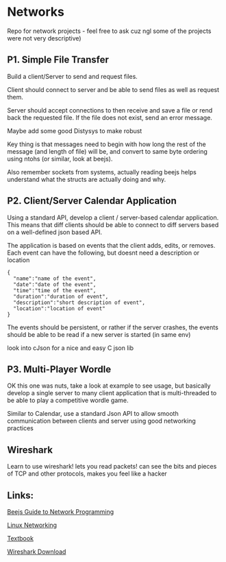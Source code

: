 # Networks

Repo for network projects - feel free to ask cuz ngl some of the projects were not very descriptive)

## P1. Simple File Transfer 

Build a client/Server to send and request files.

Client should connect to server and be able to send files as well as request them.

Server should accept connections to then receive and save a file or rend back the requested file. If the file does not exist, send an error message.

Maybe add some good Distysys to make robust

Key thing is that messages need to begin with how long the rest of the message (and length of file) will be, and convert to same byte ordering using ntohs (or similar, look at beejs).

Also remember sockets from systems, actually reading beejs helps understand what the structs are actually doing and why.

## P2. Client/Server Calendar Application

Using a standard API, develop a client / server-based calendar application. This means that diff clients should be able to connect to diff servers based on a well-defined json based API.

The application is based on events that the client adds, edits, or removes. Each event can have the following, but doesnt need a description or location
```
{
  "name":"name of the event",
  "date":"date of the event",
  "time":"time of the event",
  "duration":"duration of event",
  "description":"short description of event",
  "location":"location of event"
}
```

The events should be persistent, or rather if the server crashes, the events should be able to be read if a new server is started (in same env)

look into cJson for a nice and easy C json lib

## P3. Multi-Player Wordle

OK this one was nuts, take a look at example to see usage, but basically develop a single server to many client application that is multi-threaded to be able to play a competitive wordle game.

Similar to Calendar, use a standard Json API to allow smooth communication between clients and server using good networking practices

## Wireshark

Learn to use wireshark! lets you read packets! can see the bits and pieces of TCP and other protocols, makes you feel like a hacker

## Links:
[Beejs Guide to Network Programming](https://beej.us/guide/bgnet/)

[Linux Networking](https://tldp.org/LDP/intro-linux/html/chap_10.html)

[Textbook](https://book.systemsapproach.org/foundation/problem.html)

[Wireshark Download](https://www.wireshark.org/)
